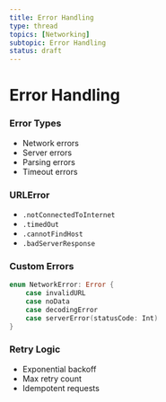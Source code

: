 ```yaml
---
title: Error Handling
type: thread
topics: [Networking]
subtopic: Error Handling
status: draft
---
```


# Error Handling


### Error Types
- Network errors
- Server errors
- Parsing errors
- Timeout errors

### URLError
- `.notConnectedToInternet`
- `.timedOut`
- `.cannotFindHost`
- `.badServerResponse`

### Custom Errors
```swift
enum NetworkError: Error {
    case invalidURL
    case noData
    case decodingError
    case serverError(statusCode: Int)
}
```

### Retry Logic
- Exponential backoff
- Max retry count
- Idempotent requests

